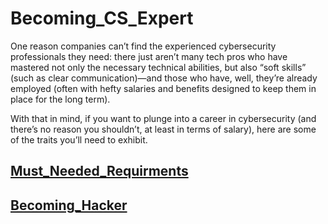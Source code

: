 # Becoming_CS_Expert



One reason companies can’t find the experienced cybersecurity professionals they need: there just aren’t many tech pros who have mastered not only the necessary technical abilities, but also “soft skills” (such as clear communication)—and those who have, well, they’re already employed (often with hefty salaries and benefits designed to keep them in place for the long term). 

With that in mind, if you want to plunge into a career in cybersecurity (and there’s no reason you shouldn’t, at least in terms of salary), here are some of the traits you’ll need to exhibit.

<a href = "https://github.com/Sandeep-BlackHat/Becoming_CS_Expert/blob/master/Must_Needed_Requirments.md"><h2>Must_Needed_Requirments</h2></a>
<a href = "https://github.com/Sandeep-BlackHat/Becoming_CS_Expert/blob/master/Becoming_Hacker.txt"><h2>Becoming_Hacker</h2></a>
